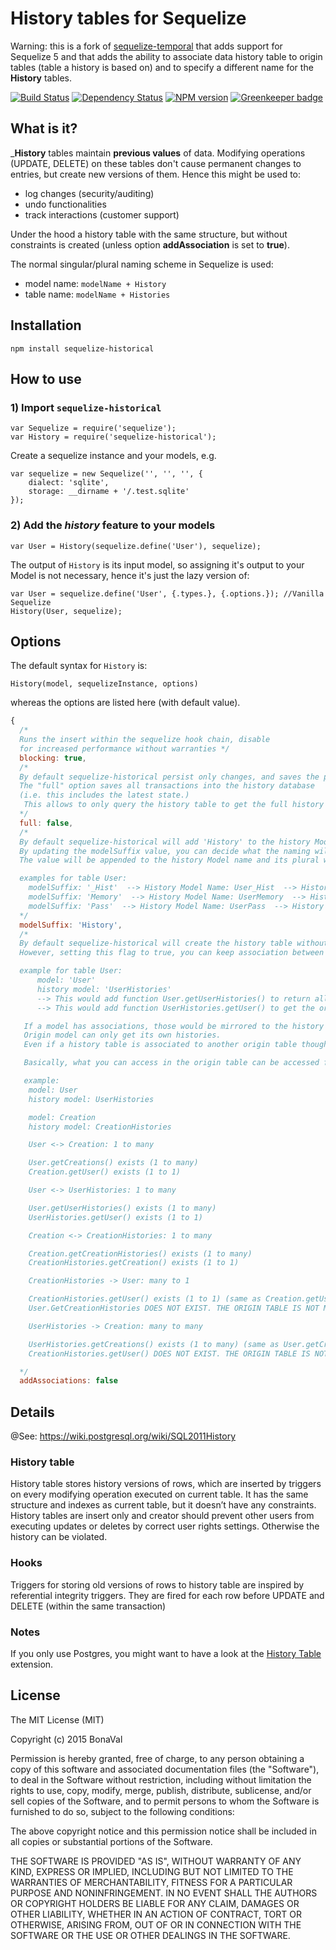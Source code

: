 History tables for Sequelize
===============================

Warning: this is a fork of [sequelize-temporal](https://github.com/bonaval/sequelize-temporal) that adds support for Sequelize 5 and that adds the ability to associate data history table to origin tables (table a history is based on) and to specify a different name for the __History__ tables.

[![Build Status](https://travis-ci.org/opencollective/sequelize-historical.svg?branch=master)](https://travis-ci.org/opencollective/sequelize-historical) [![Dependency Status](https://david-dm.org/opencollective/sequelize-historical.svg)](https://david-dm.org/opencollective/sequelize-historical) [![NPM version](https://img.shields.io/npm/v/sequelize-historical.svg)](https://www.npmjs.com/package/sequelize-historical) [![Greenkeeper badge](https://badges.greenkeeper.io/opencollective/sequelize-historical.svg)](https://greenkeeper.io/)


What is it?
-----------

___History__ tables maintain __previous values__ of data. Modifying operations (UPDATE, DELETE) on these tables don't cause permanent changes to entries, but create new versions of them. Hence this might be used to:

- log changes (security/auditing)
- undo functionalities
- track interactions (customer support)

Under the hood a history table with the same structure, but without constraints is created (unless option __addAssociation__ is set to __true__).

The normal singular/plural naming scheme in Sequelize is used:

- model name: `modelName + History`
- table name: `modelName + Histories`

Installation
------------

```
npm install sequelize-historical
```

How to use
----------

### 1) Import `sequelize-historical`

```
var Sequelize = require('sequelize');
var History = require('sequelize-historical');
```

Create a sequelize instance and your models, e.g.

```
var sequelize = new Sequelize('', '', '', {
	dialect: 'sqlite',
	storage: __dirname + '/.test.sqlite'
});
```

### 2) Add the *history* feature to your models

```
var User = History(sequelize.define('User'), sequelize);
```

The output of `History` is its input model, so assigning it's output to your
Model is not necessary, hence it's just the lazy version of:

```
var User = sequelize.define('User', {.types.}, {.options.}); //Vanilla Sequelize
History(User, sequelize);
```

Options
-------

The default syntax for `History` is:

`History(model, sequelizeInstance, options)`

whereas the options are listed here (with default value).

```js
{
  /* 
  Runs the insert within the sequelize hook chain, disable
  for increased performance without warranties */
  blocking: true,
  /* 
  By default sequelize-historical persist only changes, and saves the previous state in the history table.
  The "full" option saves all transactions into the history database
  (i.e. this includes the latest state.)
   This allows to only query the history table to get the full history of an entity.
  */
  full: false,
  /* 
  By default sequelize-historical will add 'History' to the history Model name and 'Histories' to the history table.
  By updating the modelSuffix value, you can decide what the naming will be.
  The value will be appended to the history Model name and its plural will be appended to the history tablename.

  examples for table User:
	modelSuffix: '_Hist'  --> History Model Name: User_Hist  --> History Table Name: User_Hists  
	modelSuffix: 'Memory'  --> History Model Name: UserMemory  --> History Table Name: UserMemories
	modelSuffix: 'Pass'  --> History Model Name: UserPass  --> History Table Name: UserPasses
  */
  modelSuffix: 'History',
  /* 
  By default sequelize-historical will create the history table without associations.
  However, setting this flag to true, you can keep association between the history table and the table with the latest value (origin).

  example for table User:
	  model: 'User'
	  history model: 'UserHistories'
	  --> This would add function User.getUserHistories() to return all history entries for that user entry.
	  --> This would add function UserHistories.getUser() to get the original user from an history.

   If a model has associations, those would be mirrored to the history table.
   Origin model can only get its own histories.
   Even if a history table is associated to another origin table thought a foreign key field, the history table is not accessible from that origin table

   Basically, what you can access in the origin table can be accessed from the history table.

   example:
	model: User
	history model: UserHistories

	model: Creation
	history model: CreationHistories

	User <-> Creation: 1 to many

	User.getCreations() exists (1 to many)
	Creation.getUser() exists (1 to 1)	

	User <-> UserHistories: 1 to many

	User.getUserHistories() exists (1 to many)
	UserHistories.getUser() exists (1 to 1)

	Creation <-> CreationHistories: 1 to many

	Creation.getCreationHistories() exists (1 to many)
	CreationHistories.getCreation() exists (1 to 1)

	CreationHistories -> User: many to 1

	CreationHistories.getUser() exists (1 to 1) (same as Creation.getUser())
	User.GetCreationHistories DOES NOT EXIST. THE ORIGIN TABLE IS NOT MODIFIED.

	UserHistories -> Creation: many to many

	UserHistories.getCreations() exists (1 to many) (same as User.getCreations())
	CreationHistories.getUser() DOES NOT EXIST. THE ORIGIN TABLE IS NOT MODIFIED.

  */
  addAssociations: false
```

Details
--------

@See: https://wiki.postgresql.org/wiki/SQL2011History

### History table

History table stores history versions of rows, which are inserted by triggers on every modifying operation executed on current table. It has the same structure and indexes as current table, but it doesn’t have any constraints. History tables are insert only and creator should prevent other users from executing updates or deletes by correct user rights settings. Otherwise the history can be violated.

### Hooks

Triggers for storing old versions of rows to history table are inspired by referential integrity triggers. They are fired for each row before UPDATE and DELETE (within the same transaction)

### Notes

If you only use Postgres, you might want to have a look at the [History Table](https://github.com/arkhipov/history_tables) extension.

License
-------

The MIT License (MIT)

Copyright (c) 2015 BonaVal

Permission is hereby granted, free of charge, to any person obtaining a copy
of this software and associated documentation files (the "Software"), to deal
in the Software without restriction, including without limitation the rights
to use, copy, modify, merge, publish, distribute, sublicense, and/or sell
copies of the Software, and to permit persons to whom the Software is
furnished to do so, subject to the following conditions:

The above copyright notice and this permission notice shall be included in all
copies or substantial portions of the Software.

THE SOFTWARE IS PROVIDED "AS IS", WITHOUT WARRANTY OF ANY KIND, EXPRESS OR
IMPLIED, INCLUDING BUT NOT LIMITED TO THE WARRANTIES OF MERCHANTABILITY,
FITNESS FOR A PARTICULAR PURPOSE AND NONINFRINGEMENT. IN NO EVENT SHALL THE
AUTHORS OR COPYRIGHT HOLDERS BE LIABLE FOR ANY CLAIM, DAMAGES OR OTHER
LIABILITY, WHETHER IN AN ACTION OF CONTRACT, TORT OR OTHERWISE, ARISING FROM,
OUT OF OR IN CONNECTION WITH THE SOFTWARE OR THE USE OR OTHER DEALINGS IN THE
SOFTWARE.
